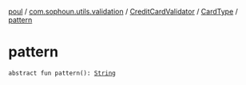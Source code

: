 [poul](../../../index.md) / [com.sophoun.utils.validation](../../index.md) / [CreditCardValidator](../index.md) / [CardType](index.md) / [pattern](./pattern.md)

# pattern

`abstract fun pattern(): `[`String`](https://kotlinlang.org/api/latest/jvm/stdlib/kotlin/-string/index.html)